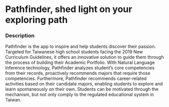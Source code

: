 # Pathfinder, shed light on your exploring path

### Description
Pathfinder is the app to inspire and help students discover their passion. Targeted for Taiwanese high school students facing the 2019 New Curriculum Guidelines, it offers an innovative solution to guide them through the process of building their Academic Portfolio. With Natural Language Inference technology, Pathfinder analyzes student’s core competencies from their records, proactively recommends majors that require those competencies. Furthermore, Pathfinder recommends career-related activities based on their candidate majors, enabling students to explore and learn spontaneously on their own. Students can be motivated through the mechanism, but not only comply to the regulated educational system in Taiwan.

